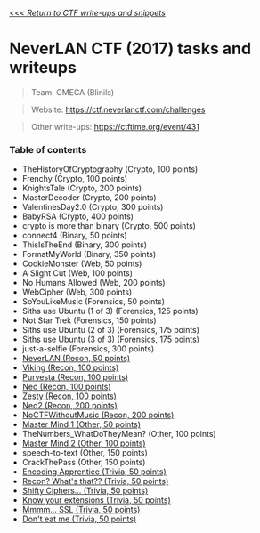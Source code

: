 _[<<< Return to CTF write-ups and snippets](/CTF-Jeopardy)_

# NeverLAN CTF (2017) tasks and writeups

> Team: OMECA (Blinils)

> Website: https://ctf.neverlanctf.com/challenges

> Other write-ups: https://ctftime.org/event/431

### Table of contents

* TheHistoryOfCryptography (Crypto, 100 points)
* Frenchy (Crypto, 100 points)
* KnightsTale (Crypto, 200 points)
* MasterDecoder (Crypto, 200 points)
* ValentinesDay2.0 (Crypto, 300 points)
* BabyRSA (Crypto, 400 points)
* crypto is more than binary (Crypto, 500 points)
* connect4 (Binary, 50 points)
* ThisIsTheEnd (Binary, 300 points)
* FormatMyWorld (Binary, 350 points)
* CookieMonster (Web, 50 points)
* A Slight Cut (Web, 100 points)
* No Humans Allowed (Web, 200 points)
* WebCipher (Web, 300 points)
* SoYouLikeMusic (Forensics, 50 points)
* Siths use Ubuntu (1 of 3) (Forensics, 125 points)
* Not Star Trek (Forensics, 150 points)
* Siths use Ubuntu (2 of 3) (Forensics, 175 points)
* Siths use Ubuntu (3 of 3) (Forensics, 175 points)
* just-a-selfie (Forensics, 300 points)
* [NeverLAN (Recon, 50 points)](challenges/recon)
* [Viking (Recon, 100 points)](challenges/recon)
* [Purvesta (Recon, 100 points)](challenges/recon)
* [Neo (Recon, 100 points)](challenges/recon)
* [Zesty (Recon, 100 points)](challenges/recon)
* [Neo2 (Recon, 200 points)](challenges/recon)
* [NoCTFWithoutMusic (Recon, 200 points)](challenges/recon)
* [Master Mind 1 (Other, 50 points)](challenges/mastermind)
* TheNumbers_WhatDoTheyMean? (Other, 100 points)
* [Master Mind 2 (Other, 100 points)](challenges/mastermind)
* speech-to-text (Other, 150 points)
* CrackThePass (Other, 150 points)
* [Encoding Apprentice (Trivia, 50 points)](challenges/trivia)
* [Recon? What's that?? (Trivia, 50 points)](challenges/trivia)
* [Shifty Ciphers... (Trivia, 50 points)](challenges/trivia)
* [Know your extensions (Trivia, 50 points)](challenges/trivia)
* [Mmmm... SSL (Trivia, 50 points)](challenges/trivia)
* [Don't eat me (Trivia, 50 points)](challenges/trivia)
